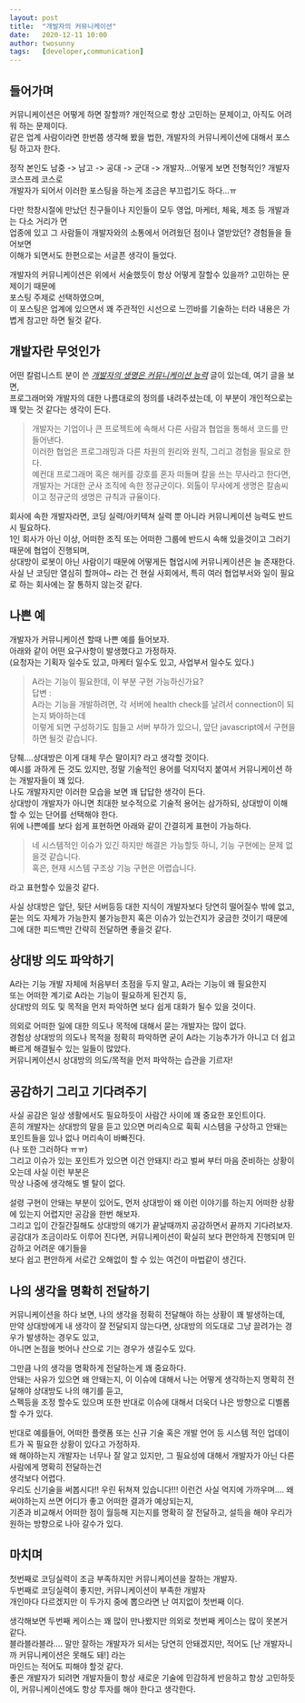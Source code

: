 ```yaml
---
layout: post
title:  "개발자의 커뮤니케이션"
date:   2020-12-11 10:00
author: twosunny
tags:	[developer,communication]
---
```


## 들어가며
커뮤니케이션은 어떻게 하면 잘할까? 개인적으로 항상 고민하는 문제이고, 아직도 어려워 하는 문제이다.     
같은 업계 사람이라면 한번쯤 생각해 봤을 법한, 개발자의 커뮤니케이션에 대해서 포스팅 하고자 한다.  

정작 본인도 남중 -> 남고 -> 공대 -> 군대 -> 개발자...어떻게 보면 전형적인? 개발자 코스프레 코스로    
개발자가 되어서 이러한 포스팅을 하는게 조금은 부끄럽기도 하다...ㅠ  

다만 학창시절에 만났던 친구들이나 지인들이 모두 영업, 마케터, 체육, 제조 등 개발과는 다소 거리가 먼  
업종에 있고 그 사람들이 개발자와의 소통에서 어려웠던 점이나 열받았던? 경험들을 들어보면  
이해가 되면서도 한편으로는 서글픈 생각이 들었다.    

개발자의 커뮤니케이션은 위에서 서술했듯이 항상 어떻게 잘할수 있을까? 고민하는 문제이기 때문에  
포스팅 주제로 선택하였으며,     
이 포스팅은 업계에 있으면서 꽤 주관적인 시선으로 느낀바를 기술하는 터라 내용은 가볍게 참고만 하면 될것 같다.  


## 개발자란 무엇인가
어떤 칼럼니스트 분이 쓴 *[개발자의 생명은 커뮤니케이션 능력](https://zdnet.co.kr/view/?no=20160425094045)* 글이 있는데, 여기 글을 보면,  
프로그래머와 개발자의 대한 나름대로의 정의를 내려주셨는데, 이 부분이 개인적으로는 꽤 맞는 것 같다는 생각이 든다.  

>개발자는 기업이나 큰 프로젝트에 속해서 다른 사람과 협업을 통해서 코드를 만들어낸다.  
>이러한 협업은 프로그래밍과 다른 차원의 원리와 원칙, 그리고 경험을 필요로 한다.   
>예컨대 프로그래머 혹은 해커를 강호를 혼자 떠돌며 칼을 쓰는 무사라고 한다면,   
>개발자는 거대한 군사 조직에 속한 정규군이다. 외톨이 무사에게 생명은 칼솜씨이고 정규군의 생명은 규칙과 규율이다.  

회사에 속한 개발자라면, 코딩 실력/아키텍쳐 실력 뿐 아니라 커뮤니케이션 능력도 반드시 필요하다.    
1인 회사가 아닌 이상, 어떠한 조직 또는 어떠한 그룹에 반드시 속해 있을것이고 그러기 때문에 협업이 진행되며,  
상대방이 로봇이 아닌 사람이기 때문에 어떻게든 협업시에 커뮤니케이션은 늘 존재한다.   
사실 난 코딩만 열심히 할꺼야~ 라는 건 현실 사회에서, 특히 여러 협업부서와 일이 필요로 하는 회사에는 잘 통하지 않는것 같다.    

## 나쁜 예
개발자가 커뮤니케이션 할때 나쁜 예를 들어보자.  
아래와 같이 어떤 요구사항이 발생했다고 가정하자.  
(요청자는 기획자 일수도 있고, 마케터 일수도 있고, 사업부서 일수도 있다.)    

>A라는 기능이 필요한데, 이 부분 구현 가능하신가요?  
>답변 :  
>A라는 기능을 개발하려면, 각 서버에 health check를 날려서 connection이 되는지 봐야하는데  
>이렇게 되면 구성하기도 힘들고 서버 부하가 있으니, 앞단 javascript에서 구현을 하면 될것 같습니다.    

당췌....상대방은 이게 대체 무슨 말이지? 라고 생각할 것이다.  
예시를 과하게 든 것도 있지만, 정말 기술적인 용어를 덕지덕지 붙여서 커뮤니케이션 하는 개발자들이 꽤 있다.  
나도 개발자지만 이러한 모습을 보면 꽤 답답한 생각이 든다.  
상대방이 개발자가 아니면 최대한 보수적으로 기술적 용어는 삼가하되, 상대방이 이해 할 수 있는 단어를 선택해야 한다.  
위에 나쁜예를 보다 쉽게 표현하면 아래와 같이 간결히게 표현이 가능하다.  

>네 시스템적인 이슈가 있긴 하지만 해결은 가능할듯 하니, 기능 구현에는 문제 없을것 같습니다.  
>혹은, 현재 시스템 구조상 기능 구현은 어렵습니다.  

라고 표현할수 있을것 같다.   

사실 상대방은 앞단, 뒷단 서버등등 대한 지식이 개발자보다 당연히 떨어질수 밖에 없고,       
묻는 의도 자체가 가능한지 불가능한지 혹은 이슈가 있는건지가 궁금한 것이기 때문에 그에 대한 피드백만 간략히 전달하면 좋을것 같다.      

## 상대방 의도 파악하기
A라는 기능 개발 자체에 처음부터 초점을 두지 말고, A라는 기능이 왜 필요한지   
또는 어떠한 계기로 A라는 기능이 필요하게 된건지 등,    
상대방의 의도 및 목적을 먼저 파악하면 보다 쉽게 대화가 될수 있을 것이다.    

의외로 어떠한 일에 대한 의도나 목적에 대해서 묻는 개발자는 많이 없다.  
경험상 상대방의 의도나 목적을 정확히 파악하면 굳이 A라는 기능추가가 아니고 더 쉽고 빠르게 해결될수 있는 일들이 많았다.    
커뮤니케이션시 상대방의 의도/목적을 먼저 파악하는 습관을 기르자!  

## 공감하기 그리고 기다려주기
사실 공감은 일상 생활에서도 필요하듯이 사람간 사이에 꽤 중요한 포인트이다.    
흔히 개발자는 상대방의 말을 듣고 있으면 머리속으로 휙휙 시스템을 구상하고 안돼는 포인트들을 있나 없나 머리속이 바빠진다.  
(나 또한 그러하다 ㅠㅠ)    
그리고 이슈가 있는 포인트가 있으면 이건 안돼지! 라고 벌써 부터 마음 준비하는 상황이 오는데 사실 이런 부분은  
막상 나중에 생각해도 별 탈이 없다.  

설령 구현이 안돼는 부분이 있어도, 먼저 상대방이 왜 이런 이야기를 하는지 어떠한 상황에 있는지 어렵지만 공감을 한번 해보자.  
그리고 입이 간질간질해도 상대방의 얘기가 끝날때까지 공감하면서 끝까지 기다려보자.      
공감대가 조금이라도 이루어 진다면, 커뮤니케이션이 확실히 보다 편안하게 진행되며 민감하고 어려운 얘기들을    
보다 쉽고 편안하게 서로간 오해없이 할 수 있는 여건이 마법같이 생긴다.    
   
## 나의 생각을 명확히 전달하기
커뮤니케이션을 하다 보면, 나의 생각을 정확히 전달해야 하는 상황이 꽤 발생하는데,  
만약 상대방에게 내 생각이 잘 전달되지 않는다면, 상대방의 의도대로 그냥 끌려가는 경우가 발생하는 경우도 있고,        
아니면 논점을 벗어나 산으로 기는 경우가 생길수도 있다.   

그만큼 나의 생각을 명확하게 전달하는게 꽤 중요하다.  
안돼는 사유가 있으면 왜 안돼는지, 이 이슈에 대해서 나는 어떻게 생각하는지 명확히 전달해야 상대방도 나의 얘기를 듣고,    
스펙등을 조정 할수도 있으며 또한 반대로 이슈에 대해서 더욱더 나은 방향으로 디벨롭 할 수가 있다.    

반대로 예를들어, 어떠한 플랫폼 또는 신규 기술 혹은 개발 언어 등 시스템 적인 업데이트가 꼭 필요한 상황이 있다고 가정하자.    
왜 해야하는지 개발자는 너무나 잘 알고 있지만, 그 필요성에 대해서 개발자가 아닌 다른 사람에게 명확히 전달하는건  
생각보다 어렵다.  
우리도 신기술을 써봅시다!! 우린 뒤쳐져 있습니다!!! 이런건 사실 억지에 가까우며.... 왜 써야하는지 쓰면 어디가 좋고 어떠한 결과가 예상되는지,    
기존과 비교해서 어떠한 점이 월등해 지는지를 명확히 잘 전달하고, 설득을 해야 우리가 원하는 방향으로 나아 갈수가 있다.  
    
## 마치며
첫번째로 코딩실력이 조금 부족하지만 커뮤니케이션을 잘하는 개발자.  
두번째로 코딩실력이 좋지만, 커뮤니케이션이 부족한 개발자    
개인마다 다르겠지만 이 두가지 중에 뽑으라면 난 여지없이 첫번째 이다.    

생각해보면 두번째 케이스는 꽤 많이 만나봤지만 의외로 첫번째 케이스는 많이 못본거 같다.  
블라블라블라.... 말만 잘하는 개발자가 되서는 당연히 안돼겠지만, 적어도 [난 개발자니까 커뮤니케이션은 못해도 돼!] 라는  
마인드는 적어도 피해야 할것 같다.  
좋은 개발자가 되려면 개발자들이 항상 새로운 기술에 민감하게 반응하고 항상 고민하듯이, 
커뮤니케이션에도 항상 투자를 해야 한다고 생각한다.      
 